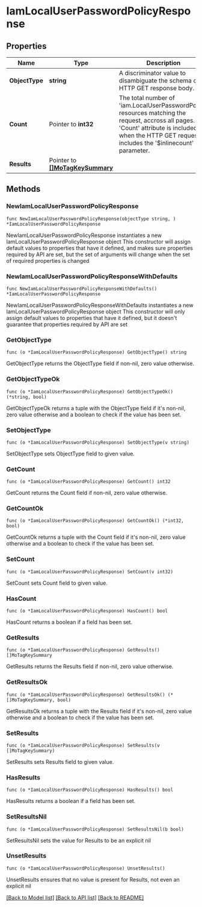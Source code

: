 # IamLocalUserPasswordPolicyResponse

## Properties

Name | Type | Description | Notes
------------ | ------------- | ------------- | -------------
**ObjectType** | **string** | A discriminator value to disambiguate the schema of a HTTP GET response body. | 
**Count** | Pointer to **int32** | The total number of &#39;iam.LocalUserPasswordPolicy&#39; resources matching the request, accross all pages. The &#39;Count&#39; attribute is included when the HTTP GET request includes the &#39;$inlinecount&#39; parameter. | [optional] 
**Results** | Pointer to [**[]MoTagKeySummary**](MoTagKeySummary.md) |  | [optional] 

## Methods

### NewIamLocalUserPasswordPolicyResponse

`func NewIamLocalUserPasswordPolicyResponse(objectType string, ) *IamLocalUserPasswordPolicyResponse`

NewIamLocalUserPasswordPolicyResponse instantiates a new IamLocalUserPasswordPolicyResponse object
This constructor will assign default values to properties that have it defined,
and makes sure properties required by API are set, but the set of arguments
will change when the set of required properties is changed

### NewIamLocalUserPasswordPolicyResponseWithDefaults

`func NewIamLocalUserPasswordPolicyResponseWithDefaults() *IamLocalUserPasswordPolicyResponse`

NewIamLocalUserPasswordPolicyResponseWithDefaults instantiates a new IamLocalUserPasswordPolicyResponse object
This constructor will only assign default values to properties that have it defined,
but it doesn't guarantee that properties required by API are set

### GetObjectType

`func (o *IamLocalUserPasswordPolicyResponse) GetObjectType() string`

GetObjectType returns the ObjectType field if non-nil, zero value otherwise.

### GetObjectTypeOk

`func (o *IamLocalUserPasswordPolicyResponse) GetObjectTypeOk() (*string, bool)`

GetObjectTypeOk returns a tuple with the ObjectType field if it's non-nil, zero value otherwise
and a boolean to check if the value has been set.

### SetObjectType

`func (o *IamLocalUserPasswordPolicyResponse) SetObjectType(v string)`

SetObjectType sets ObjectType field to given value.


### GetCount

`func (o *IamLocalUserPasswordPolicyResponse) GetCount() int32`

GetCount returns the Count field if non-nil, zero value otherwise.

### GetCountOk

`func (o *IamLocalUserPasswordPolicyResponse) GetCountOk() (*int32, bool)`

GetCountOk returns a tuple with the Count field if it's non-nil, zero value otherwise
and a boolean to check if the value has been set.

### SetCount

`func (o *IamLocalUserPasswordPolicyResponse) SetCount(v int32)`

SetCount sets Count field to given value.

### HasCount

`func (o *IamLocalUserPasswordPolicyResponse) HasCount() bool`

HasCount returns a boolean if a field has been set.

### GetResults

`func (o *IamLocalUserPasswordPolicyResponse) GetResults() []MoTagKeySummary`

GetResults returns the Results field if non-nil, zero value otherwise.

### GetResultsOk

`func (o *IamLocalUserPasswordPolicyResponse) GetResultsOk() (*[]MoTagKeySummary, bool)`

GetResultsOk returns a tuple with the Results field if it's non-nil, zero value otherwise
and a boolean to check if the value has been set.

### SetResults

`func (o *IamLocalUserPasswordPolicyResponse) SetResults(v []MoTagKeySummary)`

SetResults sets Results field to given value.

### HasResults

`func (o *IamLocalUserPasswordPolicyResponse) HasResults() bool`

HasResults returns a boolean if a field has been set.

### SetResultsNil

`func (o *IamLocalUserPasswordPolicyResponse) SetResultsNil(b bool)`

 SetResultsNil sets the value for Results to be an explicit nil

### UnsetResults
`func (o *IamLocalUserPasswordPolicyResponse) UnsetResults()`

UnsetResults ensures that no value is present for Results, not even an explicit nil

[[Back to Model list]](../README.md#documentation-for-models) [[Back to API list]](../README.md#documentation-for-api-endpoints) [[Back to README]](../README.md)


